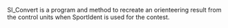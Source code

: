 SI_Convert is a program and method to recreate an orienteering result from the control units when SportIdent is used for the contest.
